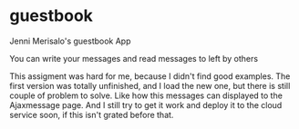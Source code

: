 # guestbook

Jenni Merisalo's guestbook App

You can write your messages and read messages to left by others 


This assigment was hard for me, because I didn't find good examples. The first version was totally unfinished, and I load the new one, but there is still couple of problem to solve. Like how this messages can displayed to the Ajaxmessage page.
And I still try to get it work and deploy it to the cloud service soon, if this isn't grated before that.
